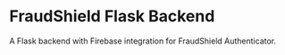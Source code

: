 # FraudShield Flask Backend
A Flask backend with Firebase integration for FraudShield Authenticator.

